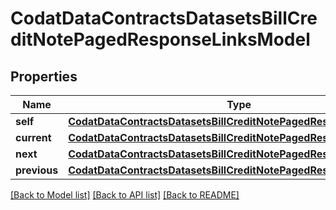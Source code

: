 # CodatDataContractsDatasetsBillCreditNotePagedResponseLinksModel


## Properties
Name | Type | Description | Notes
------------ | ------------- | ------------- | -------------
**self** | [**CodatDataContractsDatasetsBillCreditNotePagedResponseHrefModel**](CodatDataContractsDatasetsBillCreditNotePagedResponseHrefModel.md) |  | [optional] 
**current** | [**CodatDataContractsDatasetsBillCreditNotePagedResponseHrefModel**](CodatDataContractsDatasetsBillCreditNotePagedResponseHrefModel.md) |  | [optional] 
**next** | [**CodatDataContractsDatasetsBillCreditNotePagedResponseHrefModel**](CodatDataContractsDatasetsBillCreditNotePagedResponseHrefModel.md) |  | [optional] 
**previous** | [**CodatDataContractsDatasetsBillCreditNotePagedResponseHrefModel**](CodatDataContractsDatasetsBillCreditNotePagedResponseHrefModel.md) |  | [optional] 

[[Back to Model list]](../README.md#documentation-for-models) [[Back to API list]](../README.md#documentation-for-api-endpoints) [[Back to README]](../README.md)


